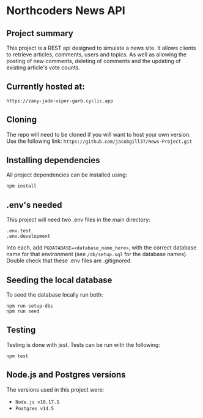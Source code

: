# Northcoders News API

## Project summary

This project is a REST api designed to simulate a news site. It allows clients to retrieve articles, comments, users and topics. As well as allowing the posting of new comments, deleting of comments and the updating of existing article's vote counts.

## Currently hosted at:

`https://zany-jade-viper-garb.cyclic.app`

## Cloning

The repo will need to be cloned if you will want to host your own version. Use the following link:
`https://github.com/jacobgill37/News-Project.git`

## Installing dependencies

All project dependencies can be installed using:

```
npm install
```

## .env's needed

This project will need two .env files in the main directory:

```
.env.test
.env.development
```

Into each, add `PGDATABASE=<database_name_here>`, with the correct database name for that environment (see `/db/setup.sql` for the database names). Double check that these .env files are .gitignored.

## Seeding the local database

To seed the database locally run both:

```
npm run setup-dbs
npm run seed
```

## Testing

Testing is done with jest. Tests can be run with the following:

```
npm test
```

## Node.js and Postgres versions

The versions used in this project were:

- `Node.js v16.17.1`
- `Postgres v14.5`
